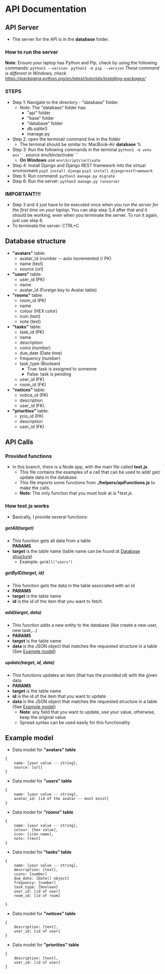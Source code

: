 # API Documentation

## API Server
- The server for the API is in the **database** folder.
### How to run the server
**Note**: Ensure your laptop has Python and Pip, check by using the following commands:
```python3 --version ```
```python3 -m pip --version```
*These command is different in Windows, check https://packaging.python.org/en/latest/tutorials/installing-packages/*

### STEPS
- Step 1: Navigate to the directory - "database" folder.
    - *Note*: The "database" folder has:
        - "api" folder
        - "base" folder
        - "database" folder
        - db.sqlite3
        - manage.py 
- Step 2: open the terminal/ command line in the folder 
    - The terminal should be similar to:
        MacBook-Air **database** % 
- Step 3: Run the following commands in the terminal
```python3 -m venv env``
```source env/bin/activate ```
    - **On Windows** use ```env\Scripts\activate```
- Step 4: Install Django and Django REST framework into the virtual environment
```pip3 install django```
```pip3 install djangorestframework```
- Step 5: Run command:
```python3 manage.py migrate```
- Step 6: Run the server:
```python3 manage.py runserver```

### IMPORTANT!!!
- Step 3 and 4 just have to be executed once when *you run the server for the first time on your laptop*. You can skip step 3,4 after that and it should be working, even when you terminate the server. To run it again, just use step 6.
- To terminate the server: CTRL+C

## Database structure
- **"avatars"** table:
    - avatar_id (number -- auto incremented // PK)
    - name (text)
    - source (url)
- **"users"** table:
    - user_id (PK)
    - name
    - avatar_id (Foreign key to Avatar table)
- **"rooms"** table:
    - room_id (PK)
    - name
    - colour (HEX color)
    - icon (text)
    - note (text)
- **"tasks"** table:
    - task_id (PK)
    - name 
    - description
    - coins (number)
    - due_date (Date time)
    - frequency (number)
    - task_type (Boolean) 
        - True: task is assigned to someone
        - False: task is pending
    - user_id (FK)
    - room_id (FK)
- **"notices"** table:
    - notice_id (PK)
    - description 
    - user_id (FK)
- **"priorities"** table:
    - prio_id (PK)
    - description 
    - user_id (FK)    


## API Calls
### Provided functions
- In this branch, there is a Node app, with the main file called **test.js**.
    - This file contains the examples of a call that can be used to add/ get/ update data in the database.
    - This file imports some functions from **./helpers/apiFunctions.js** to make the calls.
    - **Note**: The only function that you must look at is  **test.js*. 

### How test.js works
- Basically, I provide several functions:
##### getAll(target)
- This function gets all data from a table <br> 
**PARAMS**
- **target** is the table name (table name can be found at [Database structure](#database-structure))
    - Example: ```getAll("users")```

##### getByID(target, id)
- This function gets the data in the table associated with an id
- **PARAMS**
- **target** is the table name
- **id** is the id of the item that you want to fetch

##### add(target, data)
- This function adds a new entity to the database (like create a new user, new task,...)
- **PARAMS**
- **target** is the table name
- **data** is the JSON object that matches the requested structure in a table (See [Example model](#example-model))

##### update(target, id, data)
- This functions updates an item (that has the provided id) with the given data 
- **PARAMS**
- **target** is the table name
- **id** is the id of the item that you want to update
- **data** is the JSON object that matches the requested structure in a table (See [Example model](#example-model))
    - **Note**: any field that you want to update, use your value, otherwise, keep the original value
    - Spread syntax can be used easily for this functionality

## Example model
- Data model for **"avatars" table**
```
{
    name: [your value -- string],
    source: [url]
}
```
- Data model for **"users" table**
```
{
    name: [your value -- string],
    avatar_id: [id of the avatar -- must exist]
}
```
- Data model for **"rooms" table**
```
{
    name: [your value -- string],
    colour: [hex value],
    icon: [icon name],
    note: [text]
}
```
- Data model for **"tasks" table**
```
{
    name: [your value -- string],
    description: [text],
    coins: [number]
    due_date: [Date() object]
    frequency: [number]
    task_type: [boolean]
    user_id: [id of user]
    room_id: [id of room]

}
```
- Data model for **"notices" table**
```
{
    description: [text],
    user_id: [id of user]
}
```
- Data model for **"priorities" table**
```
{
    description: [text],
    user_id: [id of user]
}
```






    

